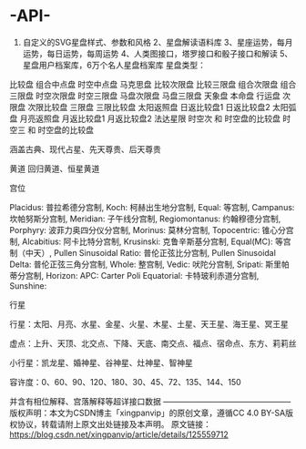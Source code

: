 # -API-
1. 自定义的SVG星盘样式、参数和风格  2、星盘解读语料库   3、星座运势，每月运势，每日运势，每周运势  4、人类图接口，塔罗接口和骰子接口和解读  5、星盘用户档案库，6万个名人星盘档案库
星盘类型：

比较盘 
组合中点盘 
时空中点盘 
马克思盘 
比较次限盘 
比较三限盘 
组合次限盘 
组合三限盘 
时空次限盘 
时空三限盘 
马盘次限盘 
马盘三限盘 
天象盘 
本命盘 
行运盘 
次限盘 
次限比较盘 
三限盘 
三限比较盘 
太阳返照盘 
日返比较盘1 
日返比较盘2 
太阳弧盘 
月亮返照盘 
月返比较盘1 
月返比较盘2 
法达星限 
时空次 和 时空盘的比较盘 
时空三 和 时空盘的比较盘 


涵盖古典、现代占星、先天尊贵、后天尊贵

黄道
回归黄道、恒星黄道

宫位

Placidus: 普拉希德分宫制,
Koch: 柯赫出生地分宫制,
Equal: 等宫制,
Campanus: 坎帕努斯分宫制,
Meridian: 子午线分宫制,
Regiomontanus: 约翰穆德分宫制,
Porphyry: 波菲力奥四分仪分宫制,
Morinus: 莫林分宫制,
Topocentric: 锥心分宫制,
Alcabitius: 阿卡比特分宫制,
Krusinski: 克鲁辛斯基分宫制,
Equal(MC): 等宫制（中天）,
Pullen Sinusoidal Ratio: 普伦正弦比分宫制,
Pullen Sinusoidal Delta: 普伦正弦三角分宫制,
Whole: 整宫制,
Vedic: 吠陀分宫制,
Sripati: 斯里帕蒂分宫制,
Horizon:
APC:
Carter Poli Equatorial: 卡特玻利赤道分宫制,
Sunshine:

行星

行星：太阳、月亮、水星、金星、火星、木星、土星、天王星、海王星、冥王星

虚点：上升、天顶、北交点、下降、天底、南交点、福点、宿命点、东方、莉莉丝

小行星：凯龙星、婚神星、谷神星、灶神星、智神星

容许度：0、60、90、120、180、30、45、72、135、144、150

并含有相位解释、宫落解释等超详接口数据
————————————————
版权声明：本文为CSDN博主「xingpanvip」的原创文章，遵循CC 4.0 BY-SA版权协议，转载请附上原文出处链接及本声明。
原文链接：https://blog.csdn.net/xingpanvip/article/details/125559712
